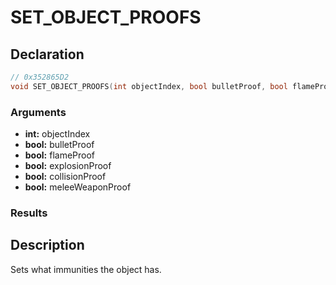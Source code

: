 # SET_OBJECT_PROOFS

## Declaration
```cpp
// 0x352865D2
void SET_OBJECT_PROOFS(int objectIndex, bool bulletProof, bool flameProof, bool explosionProof, bool collisionProof, bool meleeWeaponProof);
```

### Arguments
- **int:** objectIndex
- **bool:** bulletProof
- **bool:** flameProof
- **bool:** explosionProof
- **bool:** collisionProof
- **bool:** meleeWeaponProof

### Results

## Description
Sets what immunities the object has.